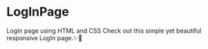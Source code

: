 # LogInPage
LogIn page using HTML and CSS
Check out this simple yet beautiful responsive LogIn page.✨🌆
